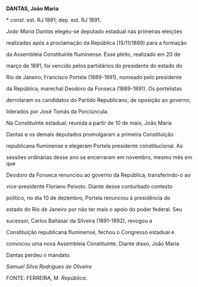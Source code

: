 **DANTAS, João Maria**



\* const. est. RJ 1891; dep. est. RJ 1891.



*João Maria Dantas* elegeu-se deputado estadual nas primeiras eleições

realizadas após a proclamação da República (15/11/1889) para a formação

da Assembleia Constituinte fluminense. Esse pleito, realizado em 20 de

março de 1891, foi vencido pelos partidários do presidente do estado do

Rio de Janeiro, Francisco Portela (1889-1891), nomeado pelo presidente

da República, marechal Deodoro da Fonseca (1889-1891). Os portelistas

derrotaram os candidatos do Partido Republicano, de oposição ao governo,

liderados por José Tomás da Porciúncula.



Na Constituinte estadual, reunida a partir de 10 de maio, João Maria

Dantas e os demais deputados promulgaram a primeira Constituição

republicana fluminense e elegeram Portela presidente constitucional. As

sessões ordinárias desse ano se encerraram em novembro, mesmo mês em que

Deodoro da Fonseca renunciou ao governo da República, transferindo-o ao

vice-presidente Floriano Peixoto. Diante desse conturbado contexto

político, no dia 10 de dezembro, Portela renunciou à presidência do

estado do Rio de Janeiro por não ter mais o apoio do poder federal. Seu

sucessor, Carlos Baltasar da Silveira (1891-1892), revogou a

Constituição republicana fluminense, fechou o Congresso estadual e

convocou uma nova Assembleia Constituinte. Diante disso, João Maria

Dantas perdeu o mandato.



*Samuel Silva Rodrigues de Oliveira*



FONTE: FERREIRA, M. *República*.

